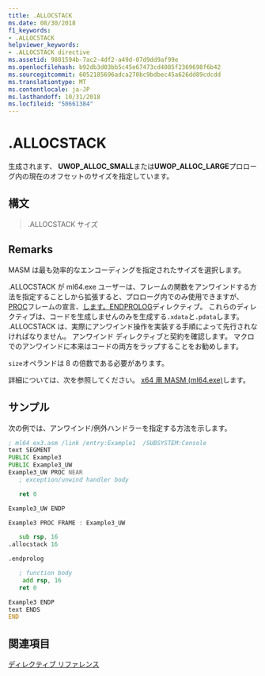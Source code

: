 ```yaml
---
title: .ALLOCSTACK
ms.date: 08/30/2018
f1_keywords:
- .ALLOCSTACK
helpviewer_keywords:
- .ALLOCSTACK directive
ms.assetid: 9801594b-7ac2-4df2-a49d-07d9dd9af99e
ms.openlocfilehash: b92db3d03bb5c45e67473cd4085f2369698f6b42
ms.sourcegitcommit: 6052185696adca270bc9bdbec45a626dd89cdcdd
ms.translationtype: MT
ms.contentlocale: ja-JP
ms.lasthandoff: 10/31/2018
ms.locfileid: "50661384"
---
```

# <a name="allocstack"></a>.ALLOCSTACK

生成されます、 **UWOP_ALLOC_SMALL**または**UWOP_ALLOC_LARGE**プロローグ内の現在のオフセットのサイズを指定しています。

## <a name="syntax"></a>構文

> .ALLOCSTACK サイズ

## <a name="remarks"></a>Remarks

MASM は最も効率的なエンコーディングを指定されたサイズを選択します。

.ALLOCSTACK が ml64.exe ユーザーは、フレームの関数をアンワインドする方法を指定することしから拡張すると、プロローグ内でのみ使用できますが、 [PROC](../../assembler/masm/proc.md)フレームの宣言、[します。ENDPROLOG](../../assembler/masm/dot-endprolog.md)ディレクティブ。 これらのディレクティブは、コードを生成しませんのみを生成する`.xdata`と`.pdata`します。 .ALLOCSTACK は、実際にアンワインド操作を実装する手順によって先行されなければなりません。 アンワインド ディレクティブと契約を確認します。 マクロでのアンワインドに本来はコードの両方をラップすることをお勧めします。

`size`オペランドは 8 の倍数である必要があります。

詳細については、次を参照してください。 [x64 用 MASM (ml64.exe)](../../assembler/masm/masm-for-x64-ml64-exe.md)します。

## <a name="sample"></a>サンプル

次の例では、アンワインド/例外ハンドラーを指定する方法を示します。

```asm
; ml64 ex3.asm /link /entry:Example1  /SUBSYSTEM:Console
text SEGMENT
PUBLIC Example3
PUBLIC Example3_UW
Example3_UW PROC NEAR
   ; exception/unwind handler body

   ret 0

Example3_UW ENDP

Example3 PROC FRAME : Example3_UW

   sub rsp, 16
.allocstack 16

.endprolog

   ; function body
    add rsp, 16
   ret 0

Example3 ENDP
text ENDS
END
```

## <a name="see-also"></a>関連項目

[ディレクティブ リファレンス](../../assembler/masm/directives-reference.md)<br/>